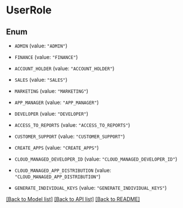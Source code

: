 # UserRole

## Enum


* `ADMIN` (value: `"ADMIN"`)

* `FINANCE` (value: `"FINANCE"`)

* `ACCOUNT_HOLDER` (value: `"ACCOUNT_HOLDER"`)

* `SALES` (value: `"SALES"`)

* `MARKETING` (value: `"MARKETING"`)

* `APP_MANAGER` (value: `"APP_MANAGER"`)

* `DEVELOPER` (value: `"DEVELOPER"`)

* `ACCESS_TO_REPORTS` (value: `"ACCESS_TO_REPORTS"`)

* `CUSTOMER_SUPPORT` (value: `"CUSTOMER_SUPPORT"`)

* `CREATE_APPS` (value: `"CREATE_APPS"`)

* `CLOUD_MANAGED_DEVELOPER_ID` (value: `"CLOUD_MANAGED_DEVELOPER_ID"`)

* `CLOUD_MANAGED_APP_DISTRIBUTION` (value: `"CLOUD_MANAGED_APP_DISTRIBUTION"`)

* `GENERATE_INDIVIDUAL_KEYS` (value: `"GENERATE_INDIVIDUAL_KEYS"`)


[[Back to Model list]](../README.md#documentation-for-models) [[Back to API list]](../README.md#documentation-for-api-endpoints) [[Back to README]](../README.md)


